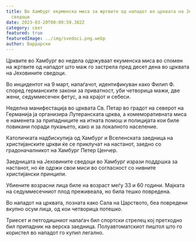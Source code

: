 ```yaml
---
title: Во Хамбург екуменска миса за жртвите од нападот во црквата на Јеховините
  сведоци
date: 2023-03-20T00:09:59.382Z
category: свет
featured: true
featuredImage: ../img/svedoci.png.webp
author: Вардарски
---
```


Црквите во Хамбург во недела одржуваат екуменска миса во спомен на жртвите од нападот што маж го застрела пред десет дена во црквата на Јеховините сведоци.

Во инцидентот на 9 март, напаѓачот, идентификуван како Филип Ф. според германските закони за приватност, уби четворица мажи, две жени, седуммесечен фетус, а на крајот и себеси.

Неделна манифестација во црквата Св. Петар во градот на северот на Германија ја организира Лутеранската црква, а комеморативната миса е наменета за припадниците на итната помош и полицијата кои биле повикани поради пукањето, како и за локалното население.

Католичката надбискупија од Хамбург и Вселенската заедница на христијанските цркви ќе се приклучат на настанот, заедно со градоначалникот на Хамбург Петер Ценчер.

Заедницата на Јеховините сведоци во Хамбург изрази поддршка за настанот, но ќе одржи свои миси во согласност со нивните христијански принципи.

Убиените возрасни лица биле на возраст меѓу 33 и 60 години. Мајката на седуммесечниот плод преживеала, но била тешко повредена.

Во нападот на црквата, позната како Сала на Царството, беа повредени вкупно осум лица, од кои четворица потешко.

Триесет и петгодишниот напаѓач бил спортски стрелец кој претходно бил припадник на верска заедница. Полуавтоматскиот пиштол што го користел во нападот го купил легално.
